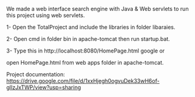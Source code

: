 We made a web interface search engine with Java & Web servlets to run this project using web servlets.

1- Open the TotalProject and include the libraries in folder libaraies.

2- Open cmd in folder bin in apache-tomcat then run startup.bat.

3- Type this in http://localhost:8080/HomePage.html google or

open HomePage.html from web apps folder in apache-tomcat.


Project documentation: https://drive.google.com/file/d/1xxHjegh0ogvuDek33wH6of-glIzJxTWP/view?usp=sharing
